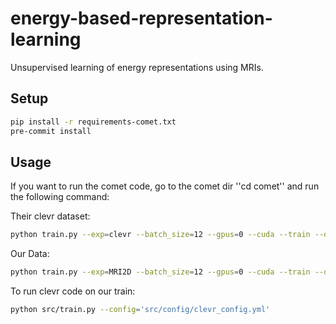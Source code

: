 # energy-based-representation-learning
Unsupervised learning of energy representations using MRIs.

## Setup

```bash
pip install -r requirements-comet.txt
pre-commit install
```

## Usage


If you want to run the comet code, go to the comet dir ''cd comet'' and run the following command:

Their clevr dataset:
```bash
python train.py --exp=clevr --batch_size=12 --gpus=0 --cuda --train --dataset=clevr --step_lr=500.0
```

Our Data: 
```bash
python train.py --exp=MRI2D --batch_size=12 --gpus=0 --cuda --train --dataset=MRI --step_lr=500.0
```

To run clevr code on our train:

```bash
python src/train.py --config='src/config/clevr_config.yml'
```
